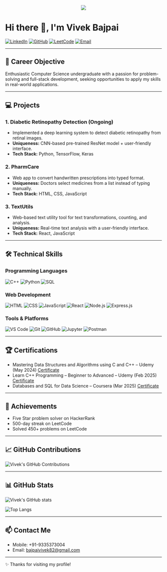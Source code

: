 <div id ="header" align="center"><img src ="https://media.giphy.com/media/3o7abKhOpu0NwenH3O/giphy.gif"/></div>

# Hi there 👋, I'm **Vivek Bajpai**



[![LinkedIn](https://img.shields.io/badge/LinkedIn-0077B5?style=for-the-badge&logo=linkedin&logoColor=white)](https://in.linkedin.com/in/vivek-bajpai-68047a295)
[![GitHub](https://img.shields.io/badge/GitHub-181717?style=for-the-badge&logo=github&logoColor=white)](https://github.com/vivekbajpai82)
[![LeetCode](https://img.shields.io/badge/LeetCode-F79F1F?style=for-the-badge&logo=leetcode&logoColor=white)](https://leetcode.com/u/vb_2201640100328/)
[![Email](https://img.shields.io/badge/Email-D14836?style=for-the-badge&logo=gmail&logoColor=white)](mailto:bajpaivivek82@gmail.com)

---

## 🎯 Career Objective
Enthusiastic Computer Science undergraduate with a passion for problem-solving and full-stack development, seeking opportunities to apply my skills in real-world applications.


---

## 💻 Projects

### 1. Diabetic Retinopathy Detection (Ongoing)
- Implemented a deep learning system to detect diabetic retinopathy from retinal images.
- **Uniqueness:** CNN-based pre-trained ResNet model + user-friendly interface.
- **Tech Stack:** Python, TensorFlow, Keras

### 2. PharmCare
- Web app to convert handwritten prescriptions into typed format.
- **Uniqueness:** Doctors select medicines from a list instead of typing manually.
- **Tech Stack:** HTML, CSS, JavaScript

### 3. TextUtils
- Web-based text utility tool for text transformations, counting, and analysis.
- **Uniqueness:** Real-time text analysis with a user-friendly interface.
- **Tech Stack:** React, JavaScript

---

## 🛠 Technical Skills

### Programming Languages
![C++](https://img.shields.io/badge/C++-00599C?style=for-the-badge&logo=c%2B%2B&logoColor=white)
![Python](https://img.shields.io/badge/Python-FFD43B?style=for-the-badge&logo=python&logoColor=blue)
![SQL](https://img.shields.io/badge/SQL-00758F?style=for-the-badge&logo=postgresql&logoColor=white)

### Web Development
![HTML](https://img.shields.io/badge/HTML-E34F26?style=for-the-badge&logo=html5&logoColor=white)
![CSS](https://img.shields.io/badge/CSS-1572B6?style=for-the-badge&logo=css3&logoColor=white)
![JavaScript](https://img.shields.io/badge/JavaScript-F7DF1E?style=for-the-badge&logo=javascript&logoColor=black)
![React](https://img.shields.io/badge/React-61DAFB?style=for-the-badge&logo=react&logoColor=black)
![Node.js](https://img.shields.io/badge/Node.js-339933?style=for-the-badge&logo=nodedotjs&logoColor=white)
![Express.js](https://img.shields.io/badge/Express.js-000000?style=for-the-badge)

### Tools & Platforms
![VS Code](https://img.shields.io/badge/VS%20Code-007ACC?style=for-the-badge&logo=visual-studio-code&logoColor=white)
![Git](https://img.shields.io/badge/Git-F05032?style=for-the-badge&logo=git&logoColor=white)
![GitHub](https://img.shields.io/badge/GitHub-181717?style=for-the-badge&logo=github&logoColor=white)
![Jupyter](https://img.shields.io/badge/Jupyter-F37626?style=for-the-badge&logo=jupyter&logoColor=white)
![Postman](https://img.shields.io/badge/Postman-FF6C37?style=for-the-badge&logo=postman&logoColor=white)

---

## 🏆 Certifications
- Mastering Data Structures and Algorithms using C and C++ – Udemy (May 2024) [Certificate](#)
- Learn C++ Programming – Beginner to Advanced – Udemy (Feb 2025) [Certificate](#)
- Databases and SQL for Data Science – Coursera (Mar 2025) [Certificate](#)

---

## 🏅 Achievements
- Five Star problem solver on HackerRank
- 500-day streak on LeetCode
- Solved 450+ problems on LeetCode

---
## 📈 GitHub Contributions

![Vivek's GitHub Contributions](https://github-readme-streak-stats.herokuapp.com/?user=vivekbajpai82&theme=radical&hide_border=false)


---

## 📊 GitHub Stats

![Vivek's GitHub stats](https://github-readme-stats.vercel.app/api?username=vivekbajpai82&show_icons=true&theme=radical)

![Top Langs](https://github-readme-stats.vercel.app/api/top-langs/?username=vivekbajpai82&layout=compact&theme=radical)

---

## 📫 Contact Me
- Mobile: +91-9335373004  
- Email: [bajpaivivek82@gmail.com](mailto:bajpaivivek82@gmail.com)  

---

✨ Thanks for visiting my profile!
